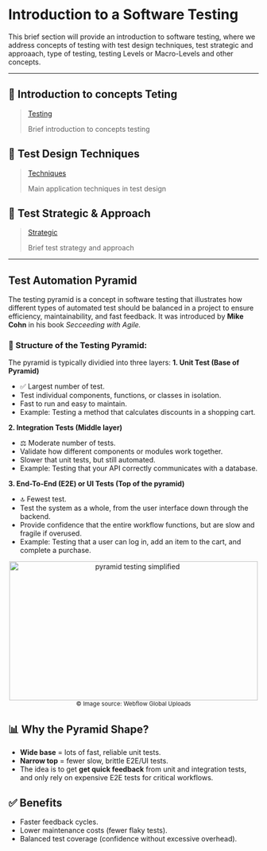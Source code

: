 # Introduction to a Software Testing

This brief section will provide an introduction to software testing, where we address concepts of testing with test design techniques, test strategic and approaach, type of testing, testing Levels or Macro-Levels and other concepts.

---

## 📄 Introduction to concepts Teting
>[Testing](https://github.com/JuanCG437/qa-portfolio/blob/main/testing-documentation/Terminology.pdf)
>
> Brief introduction to concepts testing

## 🔎 Test Design Techniques
>[Techniques](https://github.com/JuanCG437/qa-portfolio/blob/main/testing-documentation/test-design-techniques.md)
>
> Main application techniques in test design

## 🧩 Test Strategic & Approach
>[Strategic](https://github.com/JuanCG437/qa-portfolio/blob/main/testing-documentation/test-strategic-%26-approach.md)
>
>Brief test strategy and approach

---

## Test Automation Pyramid
The testing pyramid is a concept in software testing that illustrates how different types of automated test should be balanced in a project to ensure efficiency, maintainability, and fast feedback.
It was introduced by **Mike Cohn** in his book *Secceeding with Agile.*

### 📐 Structure of the Testing Pyramid:
The pyramid is typically dividied into three layers:
**1. Unit Test (Base of Pyramid)**
- ✅ Largest number of test.
- Test individual components, functions, or classes in isolation.
- Fast to run and easy to maintain.
- Example: Testing a method that calculates discounts in a shopping cart.

**2. Integration Tests (Middle layer)**
- ⚖️ Moderate number of tests.
- Validate how different components or modules work together.
- Slower that unit tests, but still automated.
- Example: Testing that your API correctly communicates with a database.

**3. End-To-End (E2E) or UI Tests (Top of the pyramid)**
- 🔝 Fewest test.
- Test the system as a whole, from the user interface down through the backend.
- Provide confidence that the entire workflow functions, but are slow and fragile if overused.
- Example: Testing that a user can log in, add an item to the cart, and complete a purchase.

<p align="center">
<img width="500" height="280" alt="pyramid testing simplified" src="https://global-uploads.webflow.com/619e15d781b21202de206fb5/6316d9e765cd53d9937e2b6a_The-Testing-Pyramid-Simplified-for-One-and-All.webp" />
<br/>
  <sub>© Image source: Webflow Global Uploads</sub>
</p>

## 📊 Why the Pyramid Shape?
- **Wide base** = lots of fast, reliable unit tests.
- **Narrow top** = fewer slow, brittle E2E/UI tests.
- The idea is to get **get quick feedback** from unit and integration tests, and only rely on expensive E2E tests for critical workflows.

## ✅ Benefits
- Faster feedback cycles.
- Lower maintenance costs (fewer flaky tests).
- Balanced test coverage (confidence without excessive overhead).

